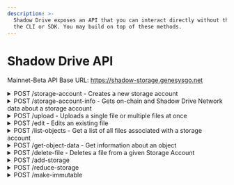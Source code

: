```yaml
---
description: >-
  Shadow Drive exposes an API that you can interact directly without the need of
  the CLI or SDK. You may build on top of these methods.
---
```


# Shadow Drive API

Mainnet-Beta API Base URL: https://shadow-storage.genesysgo.net

<details>

<summary>POST /storage-account - Creates a new storage account</summary>

Request content type: application/json

Parameters:

1. transaction: Serialized create storage account transaction that's partially signed by the storage account owner

Response:

```json
{
    "shdw_bucket": String,
    "transaction_signature": String
}
```

</details>

<details>

<summary>POST /storage-account-info - Gets on-chain and Shadow Drive Network data about a storage account</summary>

Request content type: application/json

Parameters:

1. storage\_account: Publickey of the storage account you want to get information for

Response for V1 Storage Account:

```
{
  storage_account: PublicKey,
  reserved_bytes: Number,
  current_usage: Number,
  immutable: Boolean,
  to_be_deleted: Boolean,
  delete_request_epoch: Number,
  owner1: PublicKey,
  owner2: PublicKey,
  accountCounterSeed: Number,
  creation_time: Number,
  creation_epoch: Number,
  last_fee_epoch: Number,
  identifier: String
  version: "V1"
}
```

Response for V2 Storage Account

```
{
  storage_account: PublicKey,
  reserved_bytes: Number,
  current_usage: Number,
  immutable: Boolean,
  to_be_deleted: Boolean,
  delete_request_epoch: Number,
  owner1: PublicKey,
  accountCounterSeed: Number,
  creation_time: Number,
  creation_epoch: Number,
  last_fee_epoch: Number,
  identifier: String,
  version: "V2"
}
```

</details>

<details>

<summary>POST /upload - Uploads a single file or multiple files at once</summary>

Request content type: multipart/form-data

Parameters (FormData fields):

1. file: The file you want to upload. You may add up to 5 files each with a field name of `file`.
2. message: Base58 message signature.&#x20;
3. signer: Publickey of the signer of the message signature and owner of the storage account
4. storage\_account: Key of the storage account you want to upload to

Example implementation: [https://gist.github.com/tracy-codes/608d8a6e5d917cfff86167250812ebe4](https://gist.github.com/tracy-codes/608d8a6e5d917cfff86167250812ebe4)

Response:

```json
{
    "finalized_locations": [String],
    "message": String
    "upload_errors": [{file: String, storage_account: String, error: String}] or [] if no errors
}
```

</details>

<details>

<summary>POST /edit - Edits an existing file</summary>

Request content type: multipart/form-data

Parameters (FormData fields):

1. file: The file you want to upload. You may add up to 5 files each with a field name of `file`.
2. message: Base58 message signature.&#x20;
3. signer: Publickey of the signer of the message signature and owner of the storage account
4. storage\_account: Key of the storage account you want to upload to
5. url: Url of the original file you want to edit. Example: \`https://shdw-drive.genesysgo.net/\<storage-account>/\<file-name>\`

Example implementation: [https://gist.github.com/tracy-codes/3aab96f4c23086d6124835436d4ca6f4](https://gist.github.com/tracy-codes/3aab96f4c23086d6124835436d4ca6f4)

Response:

```
{
    "finalized_location": String,
    "error": String or not provided if no error
}
```

</details>

<details>

<summary>POST /list-objects - Get a list of all files associated with a storage account</summary>

Request content type: application/json

Parameters:

1. storageAccount: String version of the storage account PublicKey that you want to get a list of files for

Response:

```
{
    "keys": [String]
}
```

</details>

<details>

<summary>POST /get-object-data - Get information about an object</summary>

Request content type: application/json

Parameters:

1. location: URL of the file you want to get information for

Response: JSON object of the file's metadata in the Shadow Drive Network or an error

</details>

<details>

<summary>POST /delete-file - Deletes a file from a given Storage Account</summary>

Request content type: application/json

Parameters:

1. message: Base58 message signature.&#x20;
2. signer: Publickey of the signer of the message signature and owner of the storage account
3. location: URL of the file you want to delete

Example implementation: [https://gist.github.com/tracy-codes/e4597e6fb71733b93e540ef4c14431c9](https://gist.github.com/tracy-codes/e4597e6fb71733b93e540ef4c14431c9)

Response:

```
{
    "message": String,
    "error": String or not passed if no error
}
```

</details>

<details>

<summary>POST /add-storage</summary>

Request content type: application/json

Parameters:

1. transaction - Serialized add storage transaction that is partially signed by the shadow drive network

Response:

```
{
    message: String,
    transaction_signature: String,
    error: String or not provided if no error
}
```

</details>

<details>

<summary>POST /reduce-storage</summary>

Request content type: application/json

Parameters:

1. transaction - Serialized reduce storage transaction that is partially signed by the shadow drive network

Response:

```
{
    message: String,
    transaction_signature: String,
    error: String or not provided if no error
}
```

</details>

<details>

<summary>POST /make-immutable</summary>

Request content type: application/json

Parameters:

1. transaction - Serialized make immutable transaction that is partially signed by the shadow drive network

Response:

```
{
    message: String,
    transaction_signature: String,
    error: String or not provided if no error
}
```

</details>
